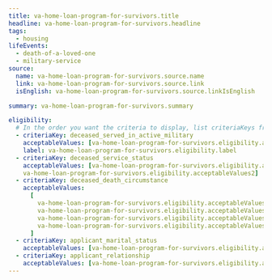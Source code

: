 ```yaml
---
title: va-home-loan-program-for-survivors.title
headline: va-home-loan-program-for-survivors.headline
tags:
  - housing
lifeEvents:
  - death-of-a-loved-one
  - military-service
source:
  name: va-home-loan-program-for-survivors.source.name
  link: va-home-loan-program-for-survivors.source.link
  isEnglish: va-home-loan-program-for-survivors.source.linkIsEnglish

summary: va-home-loan-program-for-survivors.summary

eligibility:
  # In the order you want the criteria to display, list criteriaKeys from the csv here, each followed by a comma-separated list of which values indicate eligibility for that criteria. Wrap individual values in quotes if they have inner commas.
  - criteriaKey: deceased_served_in_active_military
    acceptableValues: [va-home-loan-program-for-survivors.eligibility.acceptableValues]
    label: va-home-loan-program-for-survivors.eligibility.label
  - criteriaKey: deceased_service_status
    acceptableValues: [va-home-loan-program-for-survivors.eligibility.acceptableValues1, 
    va-home-loan-program-for-survivors.eligibility.acceptableValues2]
  - criteriaKey: deceased_death_circumstance
    acceptableValues:
      [
        va-home-loan-program-for-survivors.eligibility.acceptableValues3,
        va-home-loan-program-for-survivors.eligibility.acceptableValues4,
        va-home-loan-program-for-survivors.eligibility.acceptableValues5,
        va-home-loan-program-for-survivors.eligibility.acceptableValues6,
      ]
  - criteriaKey: applicant_marital_status
    acceptableValues: [va-home-loan-program-for-survivors.eligibility.acceptableValues7]
  - criteriaKey: applicant_relationship
    acceptableValues: [va-home-loan-program-for-survivors.eligibility.acceptableValues8]
---
```

